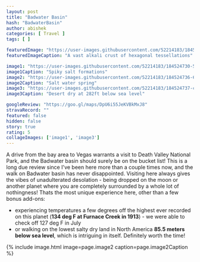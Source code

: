 ```yaml
---
layout: post
title: "Badwater Basin"
hash: "BadwaterBasin"
author: abishek
categories: [ Travel ]
tags: [ ]

featuredImage: "https://user-images.githubusercontent.com/52214183/184524727-187bde2c-b73a-46b6-bbc2-f335ffb44b4a.jpg"
featuredImageCaption: "A vast alkali crust of hexagonal tessellations"

image1: "https://user-images.githubusercontent.com/52214183/184524730-510ca383-f765-48dc-bd35-49a789b111a0.jpg"
image1Caption: "Spiky salt formations"
image2: "https://user-images.githubusercontent.com/52214183/184524736-63d87719-d0e3-4089-b459-8eb344e80f71.jpg"
image2Caption: "Salt water spring"
image3: "https://user-images.githubusercontent.com/52214183/184524737-c0a8c2ad-c1ea-4025-8d55-b1e9f620f6f9.jpg"
image3Caption: "Desert dry at 282ft below sea level"

googleReview: "https://goo.gl/maps/DpU6i55JeKVBkMxJ8"
stravaRecord: ""
featured: false
hidden: false
story: true
rating: 5
collageImages: ['image1', 'image3']
---
```


A drive from the bay area to Vegas warrants a visit to Death Valley National Park, and the Badwater basin should surely be on the bucket list! This is a long due review since I've been here more than a couple times now, and the walk on Badwater basin has never disappointed. Visiting here always gives the vibes of unadulterated desolation - being dropped on the moon or another planet where you are completely surrounded by a whole lot of nothingness! Thats the most unique experience here, other than a few bonus add-ons:
- experiencing temperatures a few degrees off the highest ever recorded on this planet (**134 deg F at Furnace Creek in 1913**) - we were able to check off 127 deg F in July
- or walking on the lowest salty dry land in North America **85.5 meters below sea level**, which is intriguing in itself.
Definitely worth the time!

{% include image.html image=page.image2 caption=page.image2Caption %}